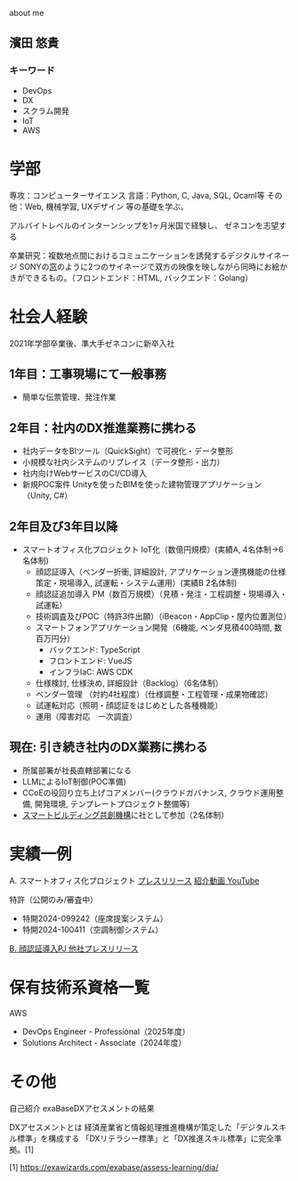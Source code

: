 about me

## 濱田 悠貴
### キーワード
- DevOps
- DX
- スクラム開発
- IoT
- AWS

# 学部
専攻：コンピューターサイエンス
言語：Python, C, Java, SQL, Ocaml等
その他：Web, 機械学習, UXデザイン
等の基礎を学ぶ。

アルバイトレベルのインターンシップを1ヶ月米国で経験し、
ゼネコンを志望する

卒業研究：複数地点間におけるコミュニケーションを誘発するデジタルサイネージ
SONYの[窓](https://musvi.jp/madolp/)のように2つのサイネージで双方の映像を映しながら同時にお絵かきができるもの。（フロントエンド：HTML, バックエンド：Golang）

# 社会人経験
2021年学部卒業後、準大手ゼネコンに新卒入社

## 1年目：工事現場にて一般事務
- 簡単な伝票管理、発注作業

## 2年目：社内のDX推進業務に携わる
- 社内データをBIツール（QuickSight）で可視化・データ整形
- 小規模な社内システムのリプレイス（データ整形・出力）
- 社内向けWebサービスのCI/CD導入
- 新規POC案件 Unityを使ったBIMを使った建物管理アプリケーション（Unity, C#）

## 2年目及び3年目以降
- スマートオフィス化プロジェクト IoT化（数億円規模）(実績A, 4名体制→6名体制)
  - 顔認証導入（ベンダー折衝, 詳細設計, アプリケーション連携機能の仕様策定・現場導入, 試運転・システム運用）(実績B 2名体制)
  - 顔認証追加導入 PM（数百万規模）（見積・発注・工程調整・現場導入・試運転）
  - 技術調査及びPOC（特許3件出願）（iBeacon・AppClip・屋内位置測位）
  - スマートフォンアプリケーション開発（6機能, ベンダ見積400時間, 数百万円分）
    - バックエンド: TypeScript
    - フロントエンド: VueJS
    - インフラIaC: AWS CDK
  - 仕様検討, 仕様決め, 詳細設計（Backlog）（6名体制）
  - ベンダー管理 （対約4社程度）（仕様調整・工程管理・成果物確認）
  - 試運転対応（照明・顔認証をはじめとした各種機能）
  - 運用（障害対応　一次調査）

## 現在: 引き続き社内のDX業務に携わる
- 所属部署が社長直轄部署になる
- LLMによるIoT制御(POC準備)
- CCoEの役回り立ち上げコアメンバー(クラウドガバナンス, クラウド運用整備, 開発環境, テンプレートプロジェクト整備等)
- [スマートビルディング共創機構](https://www.ipa.go.jp/digital/architecture/conferences/smartbuilding-association/index.html)に社として参加（2名体制）

# 実績一例
A. スマートオフィス化プロジェクト
[プレスリリース](https://www.toda.co.jp/news/2025/20250319_003479.html)
[紹介動画 YouTube](https://www.youtube.com/watch?v=2_m58Xct3tA)

特許（公開のみ/審査中）
- 特開2024-099242（座席提案システム）
- 特開2024-100411（空調制御システム）


[B. 顔認証導入PJ 他社プレスリリース](https://wisdom.nec.com/ja/feature/biometrics/2025032701/index.html)

# 保有技術系資格一覧
AWS
- DevOps Engineer - Professional（2025年度）
- Solutions Architect - Associate（2024年度）

# その他
自己紹介
exaBaseDXアセスメントの結果

DXアセスメントとは
経済産業省と情報処理推進機構が策定した「デジタルスキル標準」を構成する
「DXリテラシー標準」と「DX推進スキル標準」に完全準拠。[1]

[1] https://exawizards.com/exabase/assess-learning/dia/